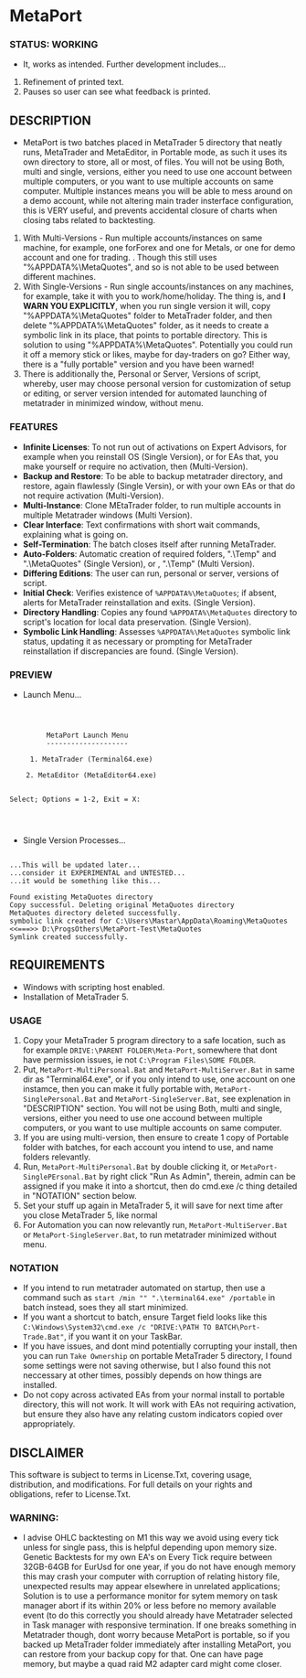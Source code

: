 # MetaPort

### STATUS: WORKING
- It, works as intended. Further development includes...
1. Refinement of printed text.
2. Pauses so user can see what feedback is printed.

## DESCRIPTION
- MetaPort is two batches placed in MetaTrader 5 directory that neatly runs, MetaTrader and MetaEditor, in Portable mode, as such it uses its own directory to store, all or most, of files. You will not be using Both, multi and single, versions, either you need to use one account between multiple computers, or you want to use multiple accounts on same computer. Multiple instances means you will be able to mess around on a demo account, while not altering main trader insterface configuration, this is VERY useful, and prevents accidental closure of charts when closing tabs related to backtesting. 
1. With Multi-Versions - Run multiple accounts/instances on same machine, for example, one forForex and one for Metals, or one for demo account and one for trading. . Though this still uses "%APPDATA%\MetaQuotes\", and so is not able to be used between different machines.
2. With Single-Versions - Run single accounts/instances on any machines, for example, take it with you to work/home/holiday. The thing is, and **I WARN YOU EXPLICITLY**, when you run single version it will, copy "%APPDATA%\MetaQuotes\" folder to MetaTrader folder, and then delete "%APPDATA%\MetaQuotes\" folder, as it needs to create a symbolic link in its place, that points to portable directory. This is solution to using "%APPDATA%\MetaQuotes\". Potentially you could run it off a memory stick or likes, maybe for day-traders on go? Either way, there is a "fully portable" version and you have been warned!
3. There is additionally the, Personal or Server, Versions of script, whereby, user may choose personal version for customization of setup or editing, or server version intended for automated launching of metatrader in minimized window, without menu.

### FEATURES
- **Infinite Licenses**: To not run out of activations on Expert Advisors, for example when you reinstall OS (Single Version), or for EAs that, you make yourself or require no activation, then (Multi-Version).
- **Backup and Restore**: To be able to backup metatrader directory, and restore, again flawlessly (Single Versin), or with your own EAs or that do not require activation (Multi-Version).
- **Multi-Instance**: Clone MEtaTrader folder, to run multiple accounts in multiple Metatrader windows (Multi Version).
- **Clear Interface**: Text confirmations with short wait commands, explaining what is going on.
- **Self-Termination**: The batch closes itself after running MetaTrader.
- **Auto-Folders**: Automatic creation of required folders, ".\Temp" and ".\MetaQuotes" (Single Version), or , ".\Temp" (Multi Version).
- **Differing Editions**: The user can run, personal or server, versions of script.
- **Initial Check**: Verifies existence of `%APPDATA%\MetaQuotes`; if absent, alerts for MetaTrader reinstallation and exits. (Single Version).
- **Directory Handling**: Copies any found `%APPDATA%\MetaQuotes` directory to script's location for local data preservation. (Single Version).
- **Symbolic Link Handling**: Assesses `%APPDATA%\MetaQuotes` symbolic link status, updating it as necessary or prompting for MetaTrader reinstallation if discrepancies are found. (Single Version).

### PREVIEW
- Launch Menu...
```



         MetaPort Launch Menu
         --------------------

     1. MetaTrader (Terminal64.exe)

    2. MetaEditor (MetaEditor64.exe)


Select; Options = 1-2, Exit = X:




```
- Single Version Processes...
```

...This will be updated later...
...consider it EXPERIMENTAL and UNTESTED...
...it would be something like this...

Found existing MetaQuotes directory
Copy successful. Deleting original MetaQuotes directory
MetaQuotes directory deleted successfully.
symbolic link created for C:\Users\Mastar\AppData\Roaming\MetaQuotes <<===>> D:\ProgsOthers\MetaPort-Test\MetaQuotes
Symlink created successfully.

```

## REQUIREMENTS
- Windows with scripting host enabled.
- Installation of MetaTrader 5.

### USAGE
1. Copy your MetaTrader 5 program directory to a safe location, such as for example `DRIVE:\PARENT FOLDER\Meta-Port`, somewhere that dont have permission issues, ie not `C:\Program Files\SOME FOLDER`.
2. Put, `MetaPort-MultiPersonal.Bat` and `MetaPort-MultiServer.Bat` in same dir as "Terminal64.exe", or if you only intend to use, one account on one instamce, then you can make it fully portable with, `MetaPort-SinglePersonal.Bat` and `MetaPort-SingleServer.Bat`, see explenation in "DESCRIPTION" section. You will not be using Both, multi and single, versions, either you need to use one accound between multiple computers, or you want to use multiple accounts on same computer.
3. If you are using multi-version, then ensure to create 1 copy of Portable folder with batches, for each account you intend to use, and name folders relevantly.
4. Run, `MetaPort-MultiPersonal.Bat` by double clicking it, or `MetaPort-SinglePErsonal.Bat` by right click "Run As Admin", therein, admin can be assigned if you make it into a shortcut, then do cmd.exe /c thing detailed in "NOTATION" section below.
5. Set your stuff up again in MetaTrader 5, it will save for next time after you close MetaTrader 5, like normal
6. For Automation you can now relevantly run, `MetaPort-MultiServer.Bat` or `MetaPort-SingleServer.Bat`, to run metatrader minimized without menu.

### NOTATION
- If you intend to run metatrader automated on startup, then use a command such as `start /min "" ".\terminal64.exe" /portable` in batch instead, soes they all start minimized. 
- If you want a shortcut to batch, ensure Target field looks like this `C:\Windows\System32\cmd.exe /c "DRIVE:\PATH TO BATCH\Port-Trade.Bat"`, if you want it on your TaskBar.
- If you have issues, and dont mind potentially corrupting your install, then you can run `Take Ownership` on portable MetaTrader 5 directory, I found some settings were not saving otherwise, but I also found this not neccessary at other times, possibly depends on how things are installed.
- Do not copy across activated EAs from your normal install to portable directory, this will not work. It will work with EAs not requiring activation, but ensure they also have any relating custom indicators copied over appropriately.

## DISCLAIMER
This software is subject to terms in License.Txt, covering usage, distribution, and modifications. For full details on your rights and obligations, refer to License.Txt.



### WARNING:
- I advise OHLC backtesting on M1 this way we avoid using every tick unless for single pass, this is helpful depending upon memory size. Genetic Backtests for my own EA's on Every Tick require between 32GB-64GB for EurUsd for one year, if you do not have enough memory this may crash your computer with corruption of relating history file, unexpected results may appear elsewhere in unrelated applications; Solution is to use a performance monitor for sytem memory on task manager abort if its within 20% or less before no memory available event (to do this correctly you should already have Metatrader selected in Task manager with responsive termination. If one breaks something in Metatrader though, dont worry because MetaPort is portable, so if you backed up MetaTrader folder immediately after installing MetaPort, you can restore from your backup copy for that. One can have page memory, but maybe a quad raid M2 adapter card might come closer.
